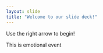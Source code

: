 ```yaml
---
layout: slide
title: "Welcome to our slide deck!"
---
```


Use the right arrow to begin!


This is emotional event
